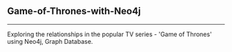 ## Game-of-Thrones-with-Neo4j
-----------------------------

Exploring the relationships in the popular TV series - 'Game of Thrones' using Neo4j, Graph Database.

